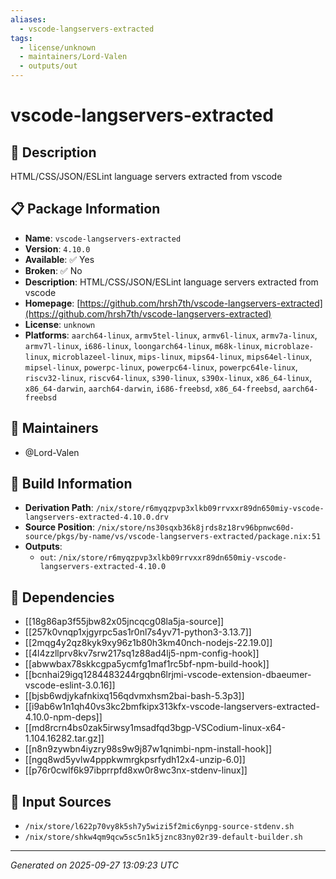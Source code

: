 ```yaml
---
aliases:
  - vscode-langservers-extracted
tags:
  - license/unknown
  - maintainers/Lord-Valen
  - outputs/out
---
```


# vscode-langservers-extracted

## 📝 Description

HTML/CSS/JSON/ESLint language servers extracted from vscode

## 📋 Package Information

- **Name**: `vscode-langservers-extracted`
- **Version**: `4.10.0`
- **Available**: ✅ Yes
- **Broken**: ✅ No
- **Description**: HTML/CSS/JSON/ESLint language servers extracted from vscode
- **Homepage**: [https://github.com/hrsh7th/vscode-langservers-extracted](https://github.com/hrsh7th/vscode-langservers-extracted)
- **License**: `unknown`
- **Platforms**: `aarch64-linux`, `armv5tel-linux`, `armv6l-linux`, `armv7a-linux`, `armv7l-linux`, `i686-linux`, `loongarch64-linux`, `m68k-linux`, `microblaze-linux`, `microblazeel-linux`, `mips-linux`, `mips64-linux`, `mips64el-linux`, `mipsel-linux`, `powerpc-linux`, `powerpc64-linux`, `powerpc64le-linux`, `riscv32-linux`, `riscv64-linux`, `s390-linux`, `s390x-linux`, `x86_64-linux`, `x86_64-darwin`, `aarch64-darwin`, `i686-freebsd`, `x86_64-freebsd`, `aarch64-freebsd`
## 👥 Maintainers

- @Lord-Valen


## 🔧 Build Information

- **Derivation Path**: `/nix/store/r6myqzpvp3xlkb09rrvxxr89dn650miy-vscode-langservers-extracted-4.10.0.drv`
- **Source Position**: `/nix/store/ns30sqxb36k8jrds8z18rv96bpnwc60d-source/pkgs/by-name/vs/vscode-langservers-extracted/package.nix:51`
- **Outputs**:
  - `out`:  `/nix/store/r6myqzpvp3xlkb09rrvxxr89dn650miy-vscode-langservers-extracted-4.10.0`

## 🔗 Dependencies

- [[18g86ap3f55jbw82x05jncqcg08la5ja-source]]
- [[257k0vnqp1xjgyrpc5as1r0nl7s4yv71-python3-3.13.7]]
- [[2mqg4y2qz8kyk9xy96z1b80h3km40nch-nodejs-22.19.0]]
- [[4l4zzllprv8kv7srw217sq1z88ad4lj5-npm-config-hook]]
- [[abwwbax78skkcgpa5ycmfg1maf1rc5bf-npm-build-hook]]
- [[bcnhai29igq1284483244rgqbn6lrjmi-vscode-extension-dbaeumer-vscode-eslint-3.0.16]]
- [[bjsb6wdjykafnkixq156qdvmxhsm2bai-bash-5.3p3]]
- [[i9ab6w1n1qh40vs3kc2bmfkipx313kfx-vscode-langservers-extracted-4.10.0-npm-deps]]
- [[md8rcrn4bs0zak5irwsy1msadfqd3bgp-VSCodium-linux-x64-1.104.16282.tar.gz]]
- [[n8n9zywbn4iyzry98s9w9j87w1qnimbi-npm-install-hook]]
- [[ngq8wd5yvlw4pppkwmrgkpsrfydh12x4-unzip-6.0]]
- [[p76r0cwlf6k97ibprrpfd8xw0r8wc3nx-stdenv-linux]]

## 📁 Input Sources

- `/nix/store/l622p70vy8k5sh7y5wizi5f2mic6ynpg-source-stdenv.sh`
- `/nix/store/shkw4qm9qcw5sc5n1k5jznc83ny02r39-default-builder.sh`

---
*Generated on 2025-09-27 13:09:23 UTC*
